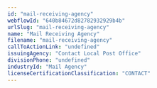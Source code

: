 ```yaml
---
id: "mail-receiving-agency"
webflowId: "640b84672d82782932929b4b"
urlSlug: "mail-receiving-agency"
name: "Mail Receiving Agency"
filename: "mail-receiving-agency"
callToActionLink: "undefined"
issuingAgency: "Contact Local Post Office"
divisionPhone: "undefined"
industryId: "Mail Agency"
licenseCertificationClassification: "CONTACT"
---
```

